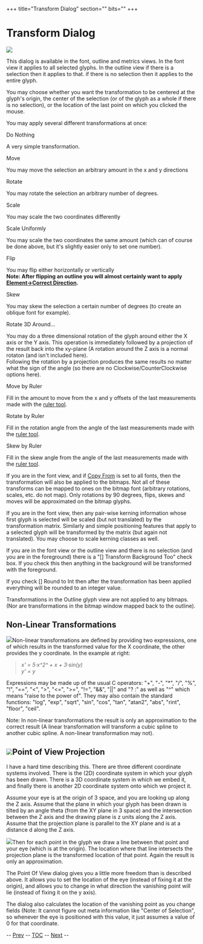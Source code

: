 +++
title="Transform Dialog"
section=""
bits=""
+++


Transform Dialog
================

![](img/transform.png)

This dialog is available in the font, outline and metrics views. In the
font view it applies to all selected glyphs. In the outline view if
there is a selection then it applies to that. if there is no selection
then it applies to the entire glyph.

You may choose whether you want the transformation to be centered at the
glyph's origin, the center of the selection (or of the glyph as a whole
if there is no selection), or the location of the last point on which
you clicked the mouse.

You may apply several different transformations at once:

Do Nothing

A very simple transformation.

Move

You may move the selection an arbitrary amount in the x and y directions

Rotate

You may rotate the selection an arbitrary number of degrees.

Scale

You may scale the two coordinates differently

Scale Uniformly

You may scale the two coordinates the same amount (which can of course
be done above, but it's slightly easier only to set one number).

Flip

You may flip either horizontally or vertically\
 **Note: After flipping an outline you will almost certainly want to
apply [Element-\>Correct Direction](elementmenu.html#Correct).**

Skew

You may skew the selection a certain number of degrees (to create an
oblique font for example).

Rotate 3D Around...

You may do a three dimensional rotation of the glyph around either the X
axis or the Y axis. This operation is immediately followed by a
projection of the result back into the xy-plane (A rotation around the Z
axis is a normal rotaton (and isn't included here). \
 Following the rotation by a projection produces the same results no
matter what the sign of the angle (so there are no
Clockwise/CounterClockwise options here).

Move by Ruler

Fill in the amount to move from the x and y offsets of the last
measurements made with the [ruler tool](charview.html#Ruler).

Rotate by Ruler

Fill in the rotation angle from the angle of the last measurements made
with the [ruler tool](charview.html#Ruler).

Skew by Ruler

Fill in the skew angle from the angle of the last measurements made with
the [ruler tool](charview.html#Ruler).

If you are in the font view, and if [Copy From](editmenu.html#From) is
set to all fonts, then the transformation will also be applied to the
bitmaps. Not all of these transforms can be mapped to ones on the bitmap
font (arbitrary rotations, scales, etc. do not map). Only rotations by
90 degrees, flips, skews and moves will be approximated on the bitmap
glyphs.

If you are in the font view, then any pair-wise kerning information
whose first glyph is selected will be scaled (but not translated) by the
transformation matrix. Similarly and simple positioning features that
apply to a selected glyph will be transformed by the matrix (but again
not translated). You may choose to scale kerning classes as well.

If you are in the font view or the outline view and there is no
selection (and you are in the foreground) there is a "[] Transform
Background Too" check box. If you check this then anything in the
background will be transformed with the foreground.

If you check [] Round to Int then after the transformation has been
applied everything will be rounded to an integer value.

Transformations in the Outline glyph view are not applied to any
bitmaps. (Nor are transformations in the bitmap window mapped back to
the outline).

Non-Linear Transformations
--------------------------

![](img/non-linear.png)Non-linear transformations are defined by providing
two expressions, one of which results in the transformed value for the X
coordinate, the other provides the y coordinate. In the example at
right:

> *x' = 5·x^2^ + x + 3·sin(y)\
>  y' = y*

Expressions may be made up of the usual C operators: "+", "-", "\*",
"/", "%", "!", "==", "\<", "\>", "\<=", "\>=", "!=", "&&", "||" and "?
:" as well as "\^" which means "raise to the power of". They may also
contain the standard functions: "log", "exp", "sqrt", "sin", "cos",
"tan", "atan2", "abs", "rint", "floor", "ceil".

Note: In non-linear transformations the result is only an approximation
to the correct result (A linear transformation will transform a cubic
spline to another cubic spline. A non-linear transformation may not).

![](img/PoV.png)Point of View Projection
------------------------------------

I have a hard time describing this. There are three different coordinate
systems involved. There is the (2D) coordinate system in which your
glyph has been drawn. There is a 3D coordinate system in which we embed
it, and finally there is another 2D coordinate system onto which we
project it.

Assume your eye is at the origin of 3 space, and you are looking up
along the Z axis. Assume that the plane in which your glyph has been
drawn is tilted by an angle theta (from the XY plane in 3 space) and the
intersection between the Z axis and the drawing plane is z units along
the Z axis. Assume that the projection plane is parallel to the XY plane
and is at a distance d along the Z axis.

![](img/Bperspective.png)Then for each point in the glyph we draw a line
between that point and your eye (which is at the origin). The location
where that line intersects the projection plane is the transformed
location of that point. Again the result is only an approximation.

The Point Of View dialog gives you a little more freedom than is
described above. It allows you to set the location of the eye (instead
of fixing it at the origin), and allows you to change in what direction
the vanishing point will lie (instead of fixing it on the y axis).

The dialog also calculates the location of the vanishing point as you
change fields (Note: It cannot figure out meta information like "Center
of Selection", so whenever the eye is positioned with this value, it
just assumes a value of 0 for that coordinate.

-- [Prev](elementmenu.html) -- [TOC](overview.html) --
[Next](elementmenu.html) --
